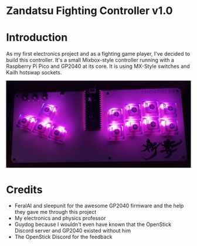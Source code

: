 # Zandatsu Fighting Controller v1.0

# Introduction
As my first electronics project and as a fighting game player, I've decided to build this controller.
It's a small Mixbox-style controller running with a Raspberry Pi Pico and GP2040 at its core.
It is using MX-Style switches and Kailh hotswap sockets.

![Preview](Assets/zandatsu_board.jpg)

# Credits
- FeralAI and sleepunit for the awesome GP2040 firmware and the help they gave me through this project
- My electronics and physics professor
- Guydog because I wouldn't even have known that the OpenStick Discord server and GP2040 existed without him
- The OpenStick Discord for the feedback
